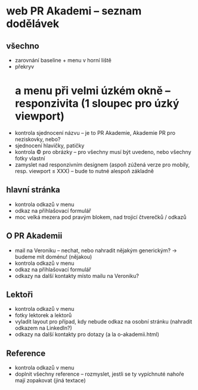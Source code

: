# web PR Akademi – seznam dodělávek

## všechno

* zarovnání baseline + menu v horní liště
* překryv <h1> a menu při velmi úzkém okně – responzivita (1 sloupec pro úzký viewport)
* kontrola sjednocení názvu – je to PR Akademie, Akademie PR pro neziskovky, nebo?
* sjednocení hlavičky, patičky
* kontrola © pro obrázky – pro všechny musí být uvedeno, nebo všechny fotky vlastní
* zamyslet nad responzivním designem (aspoň zúžená verze pro mobily, resp. viewport ≤ XXX) – bude to nutné alespoň základně

## hlavní stránka

* kontrola odkazů v menu
* odkaz na přihlašovací formulář
* moc velká mezera pod pravým blokem, nad trojicí čtverečků / odkazů

## O PR Akademii

* mail na Veroniku – nechat, nebo nahradit nějakým generickým? → budeme mít doménu! (nějakou)
* kontrola odkazů v menu
* odkaz na přihlašovací formulář
* odkazy na další kontakty místo mailu na Veroniku?

## Lektoři

* kontrola odkazů v menu
* fotky lektorek a lektorů
* vyladit layout pro případ, kdy nebude odkaz na osobní stránku (nahradit odkazem na LinkedIn?)
* odkazy na další kontakty pro dotazy (a la o-akademii.html)

## Reference

* kontrola odkazů v menu
* doplnit všechny reference – rozmyslet, jestli se ty vypíchnuté nahoře mají zopakovat (jiná textace)
